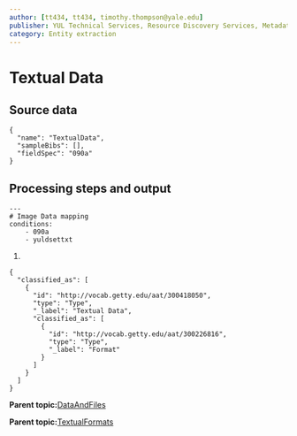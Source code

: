 ```yaml
---
author: [tt434, tt434, timothy.thompson@yale.edu]
publisher: YUL Technical Services, Resource Discovery Services, Metadata Services Unit
category: Entity extraction
---
```


# Textual Data

## Source data

```
{
  "name": "TextualData",
  "sampleBibs": [],
  "fieldSpec": "090a"
}
```

## Processing steps and output

```
---
# Image Data mapping
conditions:
    - 090a
    - yuldsettxt
```

1.  
```
{
  "classified_as": [
    {
      "id": "http://vocab.getty.edu/aat/300418050",
      "type": "Type",
      "_label": "Textual Data",
      "classified_as": [
        {
          "id": "http://vocab.getty.edu/aat/300226816",
          "type": "Type",
          "_label": "Format"
        }
      ]
    }
  ]    		
}
```

**Parent topic:**[DataAndFiles](../../concepts/supertypes/dataandfiles.md)

**Parent topic:**[TextualFormats](../../concepts/supertypes/textualformats.md)

